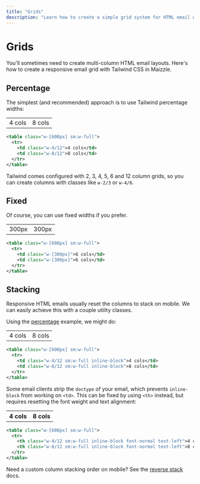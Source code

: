 ```yaml
---
title: "Grids"
description: "Learn how to create a simple grid system for HTML email with Tailwind CSS in Maizzle"
---
```


# Grids

You'll sometimes need to create multi-column HTML email layouts.
Here's how to create a responsive email grid with Tailwind CSS in Maizzle.

## Percentage

The simplest (and recommended) approach is to use Tailwind percentage widths:

<div class="example-preview">
  <div class="not-prose px-4">
    <table class="w-full max-w-[600px]">
      <tr>
        <td class="w-4/12 bg-slate-200 p-2">4 cols</td>
        <td class="w-8/12 bg-slate-300 p-2">8 cols</td>
      </tr>
    </table>
  </div>

  ```xml
  <table class="w-[600px] sm:w-full">
    <tr>
      <td class="w-4/12">4 cols</td>
      <td class="w-8/12">8 cols</td>
    </tr>
  </table>
  ```
</div>

Tailwind comes configured with 2, 3, 4, 5, 6 and 12 column grids, so you can create columns with classes like `w-2/3` or `w-4/6`.

## Fixed

Of course, you can use fixed widths if you prefer.

<div class="example-preview">
  <div class="not-prose">
    <table class="w-full max-w-[600px]">
      <tr>
        <td class="bg-slate-200 p-2 w-[300px]">300px</td>
        <td class="bg-slate-300 p-2 w-[300px]">300px</td>
      </tr>
    </table>
  </div>

  ```xml
  <table class="w-[600px] sm:w-full">
    <tr>
      <td class="w-[300px]">6 cols</td>
      <td class="w-[300px]">6 cols</td>
    </tr>
  </table>
  ```
</div>

## Stacking

Responsive HTML emails usually reset the columns to stack on mobile.
We can easily achieve this with a couple utility classes.

Using the [percentage](#percentage) example, we might do:

<div class="example-preview">
  <div class="not-prose">
    <table class="w-full max-w-[600px]">
      <tr>
        <td class="w-full sm:w-4/12 inline-block bg-slate-200 p-2">4 cols</td>
        <td class="w-full sm:w-8/12 inline-block bg-slate-300 p-2">8 cols</td>
      </tr>
    </table>
  </div>

  ```xml
  <table class="w-[600px] sm:w-full">
    <tr>
      <td class="w-4/12 sm:w-full inline-block">4 cols</td>
      <td class="w-8/12 sm:w-full inline-block">8 cols</td>
    </tr>
  </table>
  ```
</div>

Some email clients strip the `doctype` of your email, which prevents `inline-block` from working on `<td>`. This can be fixed by using `<th>` instead, but requires resetting the font weight and text alignment:

<div class="example-preview">
  <div class="not-prose">
    <table class="w-full max-w-[600px]">
      <tr>
        <th class="w-full sm:w-4/12 inline-block bg-slate-200 p-2 font-normal text-left">4 cols</th>
        <th class="w-full sm:w-8/12 inline-block bg-slate-300 p-2 font-normal text-left">8 cols</th>
      </tr>
    </table>
  </div>

  ```xml
  <table class="w-[600px] sm:w-full">
    <tr>
      <th class="w-4/12 sm:w-full inline-block font-normal text-left">4 cols</th>
      <th class="w-8/12 sm:w-full inline-block font-normal text-left">8 cols</th>
    </tr>
  </table>
  ```
</div>

Need a custom column stacking order on mobile? See the [reverse stack](/docs/examples/reverse-stack) docs.
